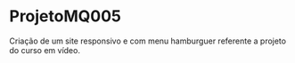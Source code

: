 # ProjetoMQ005
Criação de um site responsivo e com menu hamburguer referente a projeto do curso em vídeo.
